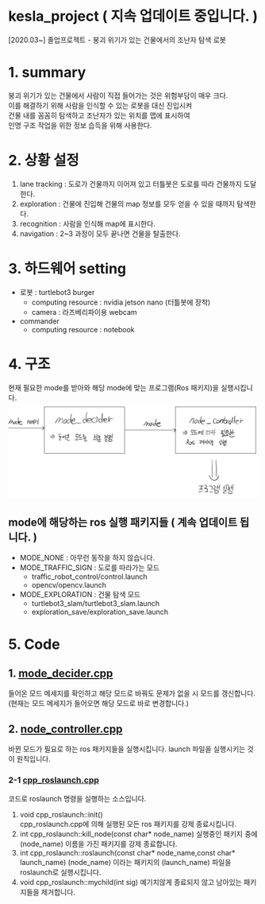 # kesla_project ( 지속 업데이트 중입니다. )
[2020.03~] 졸업프로젝트 - 붕괴 위기가 있는 건물에서의 조난자 탐색 로봇

# 1. summary
붕괴 위기가 있는 건물에서 사람이 직접 들어가는 것은 위험부담이 매우 크다.  
이를 해결하기 위해 사람을 인식할 수 있는 로봇을 대신 진입시켜  
건물 내를 꼼꼼히 탐색하고 조난자가 있는 위치를 맵에 표시하여  
인명 구조 작업을 위한 정보 습득을 위해 사용한다.  

# 2. 상황 설정
1. lane tracking : 도로가 건물까지 이어져 있고 터틀봇은 도로를 따라 건물까지 도달한다.
2. exploration : 건물에 진입해 건물의 map 정보를 모두 얻을 수 있을 때까지 탐색한다.
3. recognition : 사람을 인식해 map에 표시한다.
4. navigation : 2~3 과정이 모두 끝나면 건물을 탈출한다.

# 3. 하드웨어 setting
* 로봇 : turtlebot3 burger
  * computing resource : nvidia jetson nano (터틀봇에 장착)
  * camera : 라즈베리파이용 webcam
* commander 
  * computing resource : notebook
  
# 4. 구조 
현재 필요한 mode를 받아와 해당 mode에 맞는 프로그램(Ros 패키지)을 실행시킵니다.
<img src="./image01.png" width=800px>  
## mode에 해당하는 ros 실행 패키지들 ( 계속 업데이트 됩니다. )  
* MODE_NONE : 아무런 동작을 하지 않습니다.  
* MODE_TRAFFIC_SIGN : 도로를 따라가는 모드  
  * traffic_robot_control/control.launch  
  * opencv/opencv.launch  
* MODE_EXPLORATION : 건물 탐색 모드  
  * turtlebot3_slam/turtlebot3_slam.launch  
  * exploration_save/exploration_save.launch  
 
# 5. Code 
## 1. [mode_decider.cpp](./mode_decider/src/mode_decider.cpp)
들어온 모드 메세지를 확인하고 해당 모드로 바꿔도 문제가 없을 시 모드를 갱신합니다.  
(현재는 모드 메세지가 들어오면 해당 모드로 바로 변경합니다.)  


## 2. [node_controller.cpp](./node_controller/src/node_controller.cpp)
바뀐 모드가 필요로 하는 ros 패키지들을 실행시킵니다. launch 파일을 실행시키는 것이 원칙입니다.  
### 2-1 [cpp_roslaunch.cpp](./node_controller/src/cpp_roslaunch.cpp)
코드로 roslaunch 명령을 실행하는 소스입니다.  
1. void cpp_roslaunch::init()  
cpp_roslaunch.cpp에 의해 실행된 모든 ros 패키지를 강제 종료시킵니다.  
2. int cpp_roslaunch::kill_node(const char* node_name)
실행중인 패키지 중에 (node_name) 이름을 가진 패키지를 강제 종료합니다.    
3. int cpp_roslaunch::roslaunch(const char* node_name,const char* launch_name)
(node_name) 이라는 패키지의 (launch_name) 파일을 roslaunch로 실행시킵니다.   
4. void cpp_roslaunch::mychild(int sig)
예기치않게 종료되지 않고 남아있는 패키지들을 제거합니다.  




